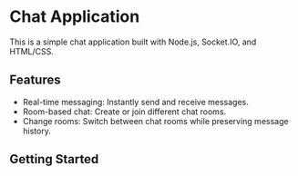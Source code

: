 # Chat Application

This is a simple chat application built with Node.js, Socket.IO, and HTML/CSS.

## Features

- Real-time messaging: Instantly send and receive messages.
- Room-based chat: Create or join different chat rooms.
- Change rooms: Switch between chat rooms while preserving message history.

## Getting Started

